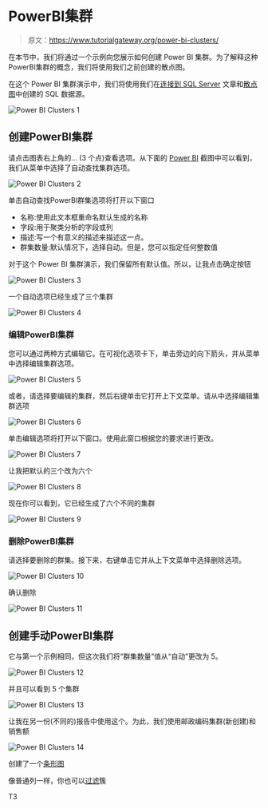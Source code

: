 # PowerBI集群

> 原文：<https://www.tutorialgateway.org/power-bi-clusters/>

在本节中，我们将通过一个示例向您展示如何创建 Power BI 集群。为了解释这种PowerBI集群的概念，我们将使用我们之前创建的散点图。

在这个 Power BI 集群演示中，我们将使用我们在[连接到 SQL Server](https://www.tutorialgateway.org/connect-power-bi-to-sql-server/) 文章和[散点图](https://www.tutorialgateway.org/scatter-chart-in-power-bi/)中创建的 SQL 数据源。

![Power BI Clusters 1](img/07371c596dfc1c02f1c4b3ec3ea03c0a.png)

## 创建PowerBI集群

请点击图表右上角的… (3 个点)查看选项。从下面的 [Power BI](https://www.tutorialgateway.org/power-bi-tutorial/) 截图中可以看到，我们从菜单中选择了自动查找集群选项。

![Power BI Clusters 2](img/ac5db22f5d508ceb96241fa47ad5f672.png)

单击自动查找PowerBI群集选项将打开以下窗口

*   名称:使用此文本框重命名默认生成的名称
*   字段:用于聚类分析的字段或列
*   描述:写一个有意义的描述来描述这一点。
*   群集数量:默认情况下，选择自动。但是，您可以指定任何整数值

对于这个 Power BI 集群演示，我们保留所有默认值。所以，让我点击确定按钮

![Power BI Clusters 3](img/66250b3a157619d928c5afec72798495.png)

一个自动选项已经生成了三个集群

![Power BI Clusters 4](img/0bab99e01f470a06e1436c571dd2d423.png)

### 编辑PowerBI集群

您可以通过两种方式编辑它。在可视化选项卡下，单击旁边的向下箭头，并从菜单中选择编辑集群选项。

![Power BI Clusters 5](img/9cbc188a4afe5bf69455e80576a3f746.png)

或者，请选择要编辑的集群，然后右键单击它打开上下文菜单。请从中选择编辑集群选项

![Power BI Clusters 6](img/dada2e4ded6b3dca2071e369bf418d54.png)

单击编辑选项将打开以下窗口。使用此窗口根据您的要求进行更改。

![Power BI Clusters 7](img/6bde06d4e4fb9a30d5ce0043a20f17aa.png)

让我把默认的三个改为六个

![Power BI Clusters 8](img/15dd5b25e544cae98acd4bcb58b8daa1.png)

现在你可以看到，它已经生成了六个不同的集群

![Power BI Clusters 9](img/45c5fecb0f69cc31b3cc6d65fb647c0e.png)

### 删除PowerBI集群

请选择要删除的群集。接下来，右键单击它并从上下文菜单中选择删除选项。

![Power BI Clusters 10](img/abdfc6a3a8133db787e55bb0291077ba.png)

确认删除

![Power BI Clusters 11](img/bf436007e0a01a6e8324911e9ead1396.png)

## 创建手动PowerBI集群

它与第一个示例相同，但这次我们将“群集数量”值从“自动”更改为 5。

![Power BI Clusters 12](img/fdc8fb535f19b776f6bc28b616681cb1.png)

并且可以看到 5 个集群

![Power BI Clusters 13](img/b3eb31f3b147ca6ec54831f10fe5d131.png)

让我在另一份(不同的)报告中使用这个。为此，我们使用邮政编码集群(新创建)和销售额

![Power BI Clusters 14](img/f28e62521bfadbb583180ebb9540dcc6.png)

创建了一个[条形图](https://www.tutorialgateway.org/power-bi-bar-chart/)

像普通列一样，你也可以[过滤](https://www.tutorialgateway.org/power-bi-basic-filters/)簇

T3